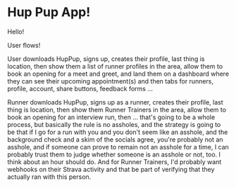 # Hup Pup App!

Hello!

User flows!

User downloads HupPup, signs up, creates their profile, last thing is location, then show them a list of runner profiles in the area, allow them to book an opening for a meet and greet, and land them on a dashboard where they can see their upcoming appointment(s) and then tabs for runners, profile, account, share buttons, feedback forms ...

Runner downloads HupPup, signs up as a runner, creates their profile, last thing is location, then show them Runner Trainers in the area, allow them to book an opening for an interview run, then ... that's going to be a whole process, but basically the rule is no assholes, and the strategy is going to be that if I go for a run with you and you don't seem like an asshole, and the background check and a skim of the socials agree, you're probably not an asshole, and if someone can prove to remain not an asshole for a time, I can probably trust them to judge whether someone is an asshole or not, too. I think about an hour should do. And for Runner Trainers, I'd probably want webhooks on their Strava activity and that be part of verifying that they actually ran with this person.
